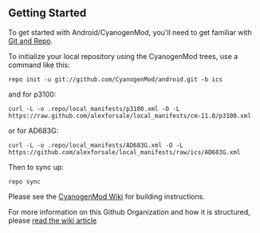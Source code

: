 Getting Started
---------------

To get started with Android/CyanogenMod, you'll need to get
familiar with [Git and Repo](http://source.android.com/source/using-repo.html).

To initialize your local repository using the CyanogenMod trees, use a command like this:

    repo init -u git://github.com/CyanogenMod/android.git -b ics

and for p3100:

    curl -L -o .repo/local_manifests/p3100.xml -O -L https://raw.github.com/alexforsale/local_manifests/cm-11.0/p3100.xml

or for AD683G:

    curl -L -o .repo/local_manifests/AD683G.xml -O -L https://github.com/alexforsale/local_manifests/raw/ics/AD683G.xml

Then to sync up:

    repo sync

Please see the [CyanogenMod Wiki](http://wiki.cyanogenmod.org/) for building instructions.

For more information on this Github Organization and how it is structured, 
please [read the wiki article](http://wiki.cyanogenmod.org/w/Github_Organization)

